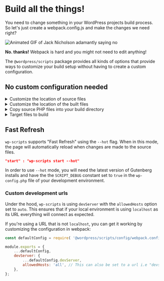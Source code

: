 # Build all the things!

You need to change something in your WordPress projects build process. So let's just create a webpack.config.js and make the changes we need right?

![Animated GIF of Jack Nicholson adamantly saying no](https://i.giphy.com/media/v1.Y2lkPTc5MGI3NjExN3gzdGdjbTU4N2U0YWY2ZTlmemJ1dndjYzR4aGlwaGljYW96ZmN6aSZlcD12MV9pbnRlcm5hbF9naWZfYnlfaWQmY3Q9Zw/23BST5FQOc8k8/giphy.gif)

**No. thanks!** Webpack is hard and you might not need to edit anything!

The `@wordpress/scripts` package provides all kinds of options that provide ways to customize your build setup without having to create a custom configuration.

## No custom configuration needed
<details>
<summary>Customize the location of source files</summary>

The default location for your sources files is the `src` directory but you can change the location with the `--webpack-src-dir` flag:

```json
"start": "wp-scripts start --webpack-src-dir blocks",
"build": "wp-scripts build --webpack-src-dir blocks",
```
</details>
<details>
<summary>Customize the location of the built files</summary>

The default location for your built files is the `build` directory but you can change the location with the `--output-path` flag:

```json
"start": "wp-scripts start --output-path dist",
"build": "wp-scripts build --output-path dist",
```
</details>
<details>
<summary>Copy source PHP files into your build directory</summary>

You can ensure all PHP files are copied into your build dir with the `--webpack-copy-php` flag:

```json
"start": "wp-scripts start --webpack-copy-php",
"build": "wp-scripts build --webpack-copy-php",
```
</details>
<details>
<summary>Target files to build</summary>

You can target files directory by passing one or more filenames to `wp-scripts` that will be complied into a single file.

## Single file
```json
"start": "wp-scripts start index.js",
"build": "wp-scripts build index.js",
```
## Multiple files

```json
"start": "wp-scripts start file-one.js file-two.js",
"build": "wp-scripts build file-one.js file-two.js",
```
</details>


## Fast Refresh

`wp-scripts` supports "Fast Refresh" using the `--hot` flag. When in this mode, the page will automatically reload when changes are made to the source files.


```json
"start" : "wp-scripts start --hot"
```

In order to use `--hot` mode, you will need the latest version of Gutenberg installs and have the the `SCRIPT_DEBUG` constant set to `true` in the `wp-config.php` file of your development environment.

### Custom development urls

Under the hood, `wp-scripts` is using `devServer` with the `allowedHosts` option set to `auto`. This ensures that if your local environment is using `localhost` as its URL everything will connect as expected.

If you're using a URL that is not `localhost`, you can get it working by customizing the configuration in webpack:

```js
const defaultConfig = require( '@wordpress/scripts/config/webpack.config' );

module.exports = {
	...defaultConfig,
	devServer: {
		...defaultConfig.devServer,
		allowedHosts: 'all', // This can also be set to a url i.e "devsite.dev'
	},
};
```



